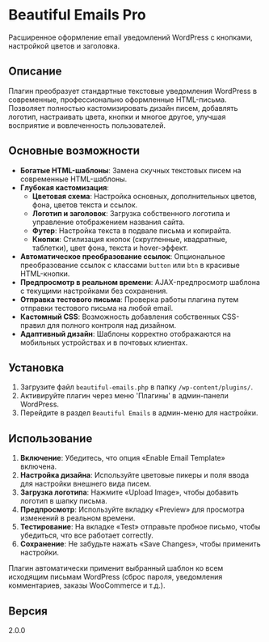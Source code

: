 # Beautiful Emails Pro

Расширенное оформление email уведомлений WordPress с кнопками, настройкой цветов и заголовка.

## Описание

Плагин преобразует стандартные текстовые уведомления WordPress в современные, профессионально оформленные HTML-письма. Позволяет полностью кастомизировать дизайн писем, добавлять логотип, настраивать цвета, кнопки и многое другое, улучшая восприятие и вовлеченность пользователей.

## Основные возможности

-   **Богатые HTML-шаблоны**: Замена скучных текстовых писем на современные HTML-шаблоны.
-   **Глубокая кастомизация**:
    -   **Цветовая схема**: Настройка основных, дополнительных цветов, фона, цветов текста и ссылок.
    -   **Логотип и заголовок**: Загрузка собственного логотипа и управление отображением названия сайта.
    -   **Футер**: Настройка текста в подвале письма и копирайта.
    -   **Кнопки**: Стилизация кнопок (скругленные, квадратные, таблетки), цвет фона, текста и hover-эффект.
-   **Автоматическое преобразование ссылок**: Опциональное преобразование ссылок с классами `button` или `btn` в красивые HTML-кнопки.
-   **Предпросмотр в реальном времени**: AJAX-предпросмотр шаблона с текущими настройками без сохранения.
-   **Отправка тестового письма**: Проверка работы плагина путем отправки тестового письма на любой email.
-   **Кастомный CSS**: Возможность добавления собственных CSS-правил для полного контроля над дизайном.
-   **Адаптивный дизайн**: Шаблоны корректно отображаются на мобильных устройствах и в почтовых клиентах.

## Установка

1.  Загрузите файл `beautiful-emails.php` в папку `/wp-content/plugins/`.
2.  Активируйте плагин через меню 'Плагины' в админ-панели WordPress.
3.  Перейдите в раздел `Beautiful Emails` в админ-меню для настройки.

## Использование

1.  **Включение**: Убедитесь, что опция «Enable Email Template» включена.
2.  **Настройка дизайна**: Используйте цветовые пикеры и поля ввода для настройки внешнего вида писем.
3.  **Загрузка логотипа**: Нажмите «Upload Image», чтобы добавить логотип в шапку письма.
4.  **Предпросмотр**: Используйте вкладку «Preview» для просмотра изменений в реальном времени.
5.  **Тестирование**: На вкладке «Test» отправьте пробное письмо, чтобы убедиться, что все работает correctly.
6.  **Сохранение**: Не забудьте нажать «Save Changes», чтобы применить настройки.

Плагин автоматически применит выбранный шаблон ко всем исходящим письмам WordPress (сброс пароля, уведомления комментариев, заказы WooCommerce и т.д.).

## Версия

2.0.0